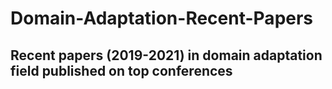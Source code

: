 # Domain-Adaptation-Recent-Papers

## Recent papers (2019-2021) in domain adaptation field published on top conferences
